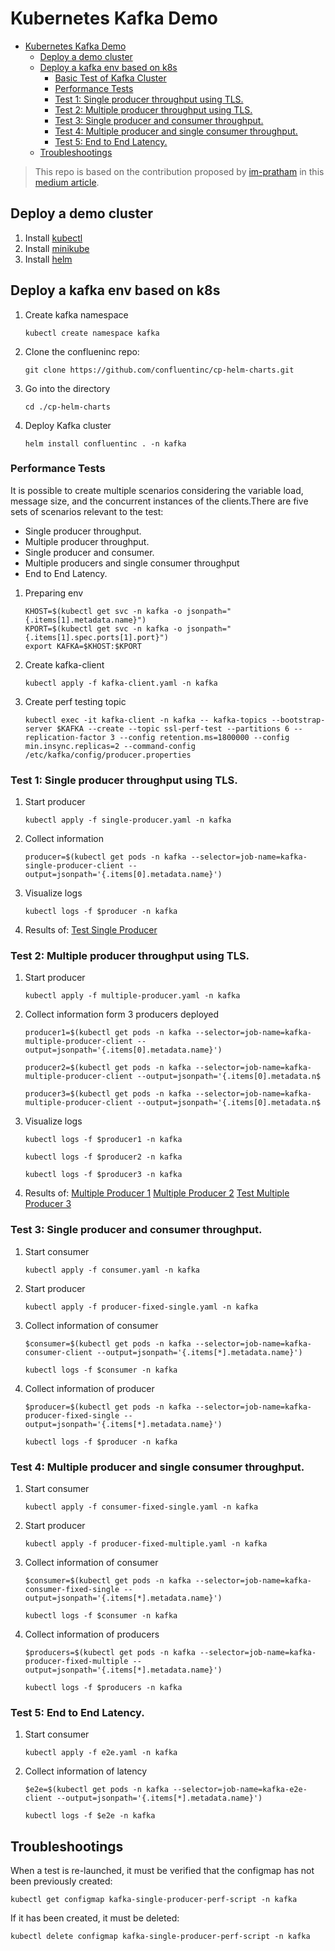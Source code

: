 # Kubernetes Kafka Demo
- [Kubernetes Kafka Demo](#kubernetes-kafka-demo)
  - [Deploy a demo cluster](#deploy-a-demo-cluster)
  - [Deploy a kafka env based on k8s](#deploy-a-kafka-env-based-on-k8s)
    - [Basic Test of Kafka Cluster](#basic-test-of-kafka-cluster)
    - [Performance Tests](#performance-tests)
    - [Test 1: Single producer throughput using TLS.](#test-1-single-producer-throughput-using-tls)
    - [Test 2: Multiple producer throughput using TLS.](#test-2-multiple-producer-throughput-using-tls)
    - [Test 3: Single producer and consumer throughput.](#test-3-single-producer-and-consumer-throughput)
    - [Test 4: Multiple producer and single consumer throughput.](#test-4-multiple-producer-and-single-consumer-throughput)
    - [Test 5: End to End Latency.](#test-5-end-to-end-latency)
  - [Troubleshootings](#troubleshootings)

> This repo is based on the contribution proposed by [im-pratham](https://github.com/im-pratham) in this [medium article](https://towardsdev.com/performance-testing-your-kubernetes-kafka-cluster-95f6e7d8dfc5).

## Deploy a demo cluster

1. Install [kubectl](./documentation/kubectl.md)
2. Install [minikube](./documentation/minikube.md)
3. Install [helm](./)

## Deploy a kafka env based on k8s

1. Create kafka namespace

    ```console
    kubectl create namespace kafka
    ```

2. Clone the conflueninc repo:

    ```console
    git clone https://github.com/confluentinc/cp-helm-charts.git
    ```

3. Go into the directory

    ```console
    cd ./cp-helm-charts
    ```

4. Deploy Kafka cluster

    ```console
    helm install confluentinc . -n kafka
    ```

### Performance Tests

It is possible to create multiple scenarios considering the variable load, message size, and the concurrent instances of the clients.There are five sets of scenarios relevant to the test:

- Single producer throughput.
- Multiple producer throughput.
- Single producer and consumer.
- Multiple producers and single consumer throughput
- End to End Latency.

1. Preparing env

    ```console
    KHOST=$(kubectl get svc -n kafka -o jsonpath="{.items[1].metadata.name}")
    KPORT=$(kubectl get svc -n kafka -o jsonpath="{.items[1].spec.ports[1].port}")
    export KAFKA=$KHOST:$KPORT
    ```

2. Create kafka-client

    ```console
    kubectl apply -f kafka-client.yaml -n kafka
    ```

3. Create perf testing topic

    ```console
    kubectl exec -it kafka-client -n kafka -- kafka-topics --bootstrap-server $KAFKA --create --topic ssl-perf-test --partitions 6 --replication-factor 3 --config retention.ms=1800000 --config min.insync.replicas=2 --command-config /etc/kafka/config/producer.properties
    ```

### Test 1: Single producer throughput using TLS.

1. Start producer

    ```console
    kubectl apply -f single-producer.yaml -n kafka
    ```

2. Collect information

    ```console
    producer=$(kubectl get pods -n kafka --selector=job-name=kafka-single-producer-client --output=jsonpath='{.items[0].metadata.name}')
    ```

3. Visualize logs

    ```console
    kubectl logs -f $producer -n kafka
    ```

4. Results of: [Test Single Producer](./ExperimentResults/single-producer.txt)

### Test 2: Multiple producer throughput using TLS.

1. Start producer

    ```console
    kubectl apply -f multiple-producer.yaml -n kafka
    ```

2. Collect information form 3 producers deployed

    ```console
    producer1=$(kubectl get pods -n kafka --selector=job-name=kafka-multiple-producer-client --output=jsonpath='{.items[0].metadata.name}')
    ```

    ```console
    producer2=$(kubectl get pods -n kafka --selector=job-name=kafka-multiple-producer-client --output=jsonpath='{.items[0].metadata.n$    
    ```

    ```console
    producer3=$(kubectl get pods -n kafka --selector=job-name=kafka-multiple-producer-client --output=jsonpath='{.items[0].metadata.n$    
    ```

3. Visualize logs

    ```console
    kubectl logs -f $producer1 -n kafka
    ```

    ```console
    kubectl logs -f $producer2 -n kafka
    ```

    ```console
    kubectl logs -f $producer3 -n kafka
    ```

4. Results of: [Multiple Producer 1](./ExperimentResults/multiple-producer1.txt) [Multiple Producer 2](./ExperimentResults/multiple-producer2.txt) [Test Multiple Producer 3](./ExperimentResults/multiple-producer3.txt)

### Test 3: Single producer and consumer throughput.

1. Start consumer

    ```console
    kubectl apply -f consumer.yaml -n kafka
    ```

2. Start producer

    ```console
    kubectl apply -f producer-fixed-single.yaml -n kafka
    ```

3. Collect information of consumer

    ```console
    $consumer=$(kubectl get pods -n kafka --selector=job-name=kafka-consumer-client --output=jsonpath='{.items[*].metadata.name}')
    ```

    ```console
    kubectl logs -f $consumer -n kafka
    ```

4. Collect information of producer

    ```console
    $producer=$(kubectl get pods -n kafka --selector=job-name=kafka-producer-fixed-single --output=jsonpath='{.items[*].metadata.name}')
    ```

    ```console
    kubectl logs -f $producer -n kafka
    ```

### Test 4: Multiple producer and single consumer throughput.

1. Start consumer

    ```console
    kubectl apply -f consumer-fixed-single.yaml -n kafka
    ```

2. Start producer

    ```console
    kubectl apply -f producer-fixed-multiple.yaml -n kafka
    ```

3. Collect information of consumer

    ```console
    $consumer=$(kubectl get pods -n kafka --selector=job-name=kafka-consumer-fixed-single --output=jsonpath='{.items[*].metadata.name}')
    ```

    ```console
    kubectl logs -f $consumer -n kafka
    ```

4. Collect information of producers

    ```console
    $producers=$(kubectl get pods -n kafka --selector=job-name=kafka-producer-fixed-multiple --output=jsonpath='{.items[*].metadata.name}')
    ```

    ```console
    kubectl logs -f $producers -n kafka
    ```

### Test 5: End to End Latency.

1. Start consumer

    ```console
    kubectl apply -f e2e.yaml -n kafka
    ```

2. Collect information of latency

    ```console
    $e2e=$(kubectl get pods -n kafka --selector=job-name=kafka-e2e-client --output=jsonpath='{.items[*].metadata.name}')
    ```

    ```console
    kubectl logs -f $e2e -n kafka
    ```

## Troubleshootings

When a test is re-launched, it must be verified that the configmap has not been previously created:

```console
kubectl get configmap kafka-single-producer-perf-script -n kafka
```

If it has been created, it must be deleted:

```console
kubectl delete configmap kafka-single-producer-perf-script -n kafka
```
